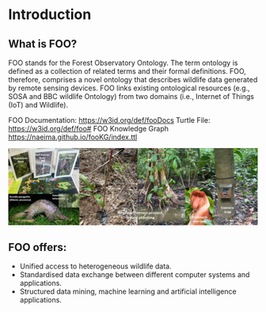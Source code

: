 
Introduction
============

## What is FOO?

FOO stands for the Forest Observatory Ontology. The term ontology is defined as a collection of related terms and their formal definitions. FOO, therefore, comprises a novel ontology that describes wildlife data generated by remote sensing devices. FOO links
existing ontological resources (e.g., SOSA and BBC wildlife Ontology) from two domains (i.e., Internet of Things (IoT) and Wildlife). 

FOO Documentation: <https://w3id.org/def/fooDocs>
Turtle File: <https://w3id.org/def/foo#>
FOO Knowledge Graph <https://naeima.github.io/fooKG/index.ttl>

![FOO Collage](/img/FOOCollage.png)


## FOO offers:
- Unified access to heterogeneous wildlife data.
- Standardised data exchange between different computer systems and applications.
- Structured data mining, machine learning and artificial intelligence applications.



```{tableofcontents}
```
